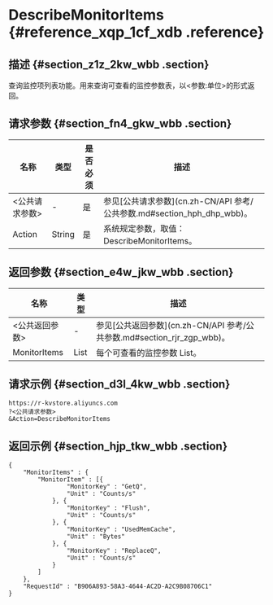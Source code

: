 # DescribeMonitorItems {#reference_xqp_1cf_xdb .reference}

## 描述 {#section_z1z_2kw_wbb .section}

查询监控项列表功能。用来查询可查看的监控参数表，以<参数:单位\>的形式返回。

## 请求参数 {#section_fn4_gkw_wbb .section}

|名称|类型|是否必须|描述|
|--|--|----|--|
|<公共请求参数\>|-|是|参见[公共请求参数](cn.zh-CN/API 参考/公共参数.md#section_hph_dhp_wbb)。|
|Action|String|是|系统规定参数，取值：DescribeMonitorItems。|

## 返回参数 {#section_e4w_jkw_wbb .section}

|名称|类型|描述|
|--|--|--|
|<公共返回参数\>|-|参见[公共返回参数](cn.zh-CN/API 参考/公共参数.md#section_rjr_zgp_wbb)。|
|MonitorItems|List|每个可查看的监控参数 List。|

## 请求示例 {#section_d3l_4kw_wbb .section}

```
https://r-kvstore.aliyuncs.com
?<公共请求参数>
&Action=DescribeMonitorItems
```

## 返回示例 {#section_hjp_tkw_wbb .section}

```
{
    "MonitorItems" : {
        "MonitorItem" : [{
                "MonitorKey" : "GetQ",
                "Unit" : "Counts/s"
            }, {
                "MonitorKey" : "Flush",
                "Unit" : "Counts/s"
            }, {
                "MonitorKey" : "UsedMemCache",
                "Unit" : "Bytes"
            }, {
                "MonitorKey" : "ReplaceQ",
                "Unit" : "Counts/s"
            }
        ]
    },
    "RequestId" : "B906A893-58A3-4644-AC2D-A2C9B08706C1"
}
```


